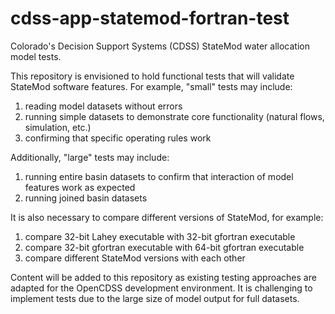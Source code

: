 # cdss-app-statemod-fortran-test

Colorado's Decision Support Systems (CDSS) StateMod water allocation model tests.

This repository is envisioned to hold functional tests that will validate StateMod software features. 
For example, "small" tests may include:

1. reading model datasets without errors
2. running simple datasets to demonstrate core functionality (natural flows, simulation, etc.)
3. confirming that specific operating rules work

Additionally, "large" tests may include:

1. running entire basin datasets to confirm that interaction of model features work as expected
2. running joined basin datasets

It is also necessary to compare different versions of StateMod, for example:

1. compare 32-bit Lahey executable with 32-bit gfortran executable
2. compare 32-bit gfortran executable with 64-bit gfortran executable
3. compare different StateMod versions with each other

Content will be added to this repository as existing testing approaches are adapted for the
OpenCDSS development environment.
It is challenging to implement tests due to the large size of model output for full datasets.

